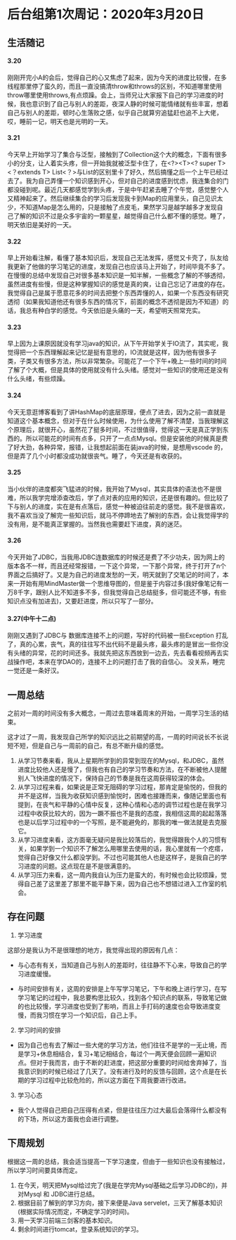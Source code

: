 # 后台组第1次周记：2020年3月20日

## 生活随记

#### 3.20

刚刚开完小A的会后，觉得自己的心又焦虑了起来，因为今天的进度比较慢，在多线程那里停了蛮久的，而且一直没搞清throw和throws的区别，不知道哪里使用throw哪里使用throws,有点烦躁。会上，当师兄让大家报下自己的学习进度的时候，我也意识到了自己与别人的差距，夜深人静的时候可能情绪就有些丰富，想着自己与别人的差距，顿时心生落败之感，似乎自己就算穷追猛赶也追不上大佬，哎，睡前一记，明天也是光明的一天。



#### 3.21

今天早上开始学习了集合与泛型，接触到了Collection这个大的概念，下面有很多小的分支，让人着实头疼，但一开始我就被泛型卡住了，在<?>\<T><?  super T><？extends T> List<？>与List的区别里卡了好久，然后搞懂之后一个上午已经过去了。我为自己弄懂一个知识感到开心，但对自己的进度感到忧虑，我连集合的门都没碰到呢。最近几天都感觉学到头疼，于是中午赶紧去睡了个午觉，感觉整个人又精神起来了。然后继续集合的学习后发现我卡到Map的应用里头，自己见识太少，不知道Map是怎么用的，只是接触了点皮毛，果然学习是越学越多才发现自己了解的知识不过是众多宇宙的一颗星星，越觉得自己什么都不懂的感觉。睡了，明天依旧是美好的一天。



#### 3.22

早上开始看注解，看懂了基本知识后，发现自己无法发挥，感觉又卡壳了，队友给我更新了他做的学习笔记的进度，发现自己也应该马上开始了，时间毕竟不多了。在慢慢的总结中发现自己对很多基本知识是一知半解，一些概念了解的不够透彻，虽然进度有些慢，但是这种掌握知识的感觉是真的爽，让自己忘记了进度的存在。我觉得自己是属于愿意花多的时间去把整个东西弄懂的人，如果一个东西没有研究透彻（如果我知道他还有很多东西的情况下，前面的概念不透彻是因为不知道）的话，我总有种白学的感觉。今天依旧是头痛的一天，希望明天照常充实。



#### 3.23

早上因为上课原因就没有学习java的知识，从下午开始学关于IO流了，其实呢，我觉得把一个东西理解起来记忆是挺有意思的，IO流就是这样，因为他有很多子类，子类又有很多方法，所以非常繁杂。可能花了一个下午+晚上一些时间的时间了解了个大概，但是具体的使用就没有什么头绪。感觉对一些知识的使用还是没有什么头绪，有些烦躁。



#### 3.24

今天无意逛博客看到了讲HashMap的底层原理，便点了进去，因为之前一直就是知道这个基本概念，但对于在什么时候使用，为什么使用了解不清楚，当我理解这个原理后，就很开心，虽然花了挺多时间，不过很值得，觉得这一天是真正学到东西的。所以可能花的时间有点多，只开了一点点Mysql。但是安装他的时候真是费了好大劲，各种异常，报错，让我想起前面在装java的时候，是想用vscode 的，但是弄了几个小时都没成功就很丧气。睡了，今天还是有收获的。



#### 3.25

当小伙伴的进度都突飞猛进的时候，我开始了Mysql，其实具体的语法也不是很难，所以我学完增添查改后，学了点对表的应用的知识，还是很有趣的。但比较了下与别人的进度，实在是有点落后，感觉一种被迫往前走的感觉。我不是很喜欢，我不喜欢当没了解完一些知识后，就马不停蹄地去了解别的东西，会让我觉得学的没有用，是不能真正掌握的。当然我也需要赶下进度，真的迷茫。



#### 3.26

今天开始了JDBC，当我用JDBC连数据库的时候还是费了不少功夫，因为网上的版本各不一样，而且还经常报错，一下这个异常，一下那个异常，终于打开了n个界面之后搞好了。又是为自己的进度发愁的一天，明天就到了交笔记的时间了，本来一开始有用MindMaster做一个思维导图的，但是鉴于内容过多(我好像笔记有一万8千字，跟别人比不知道多不多，但我觉得自己总结挺多，但可能还不够，有些知识点没有加进去)，又要赶进度，所以只写了一部分。



#### 3.27(中午十二点)

刚刚又遇到了JDBC与 数据库连接不上的问题，写好的代码被一些Exception 打乱了，真的心累，丧气，真的往往写不出代码不是最头疼，最头疼的是冒出一些你没有头绪的异常，花的时间还多。我就先把这东西放到一边去，先去看看视频再去实战操作吧，本来在学DAO的，连接不上的问题打击了我的自信心。 没关系，睡完一觉还是一条好汉。





## 一周总结

之前对一周的时间没有多大概念，一周过去意味着周末的开始，一周学习生活的结束。

这才过了一周，我发现自己所学的知识远比之前期望的高，一周的时间说长不长说短不短，但是自己与一周前的自己，有总不断升级的感觉。

1. 从学习节奏来看，我从上星期所学到的异常到现在的Mysql，和JDBC，虽然进度比较他人还是慢了，但我也有自己的学习节奏和方法，在不断被他人提醒别人飞快进度的情况下，保持自己的节奏是我在这周获得较深的体会。
2. 从学习过程来看，如果说是正常无阻碍的学习过程，那肯定是愉悦的，但我的并不是这样，当我为收获知识感到愉悦时，困难也接踵而来，像随记里面也有提到，在丧气和平静的心情中反复，这种心情和心态的调节过程也是在我学习过程中收获比较大的，因为一蹶不振也不是我的态度，我相信这周的起起落落也是以后学习过程中的一个写照，是不能避免的，那我的唯一做法就是去克服它。
3. 从学习进度来看，这方面毫无疑问是我比较落后的，我觉得跟我个人的习惯有关，如果学到一个知识不了解怎么用哪里去使用的话，我心里就有一个疙瘩，觉得自己好像又什么都没学到。不过也可能其他人也是这样子，是我自己的学习进度的问题。这点现在是不是很满意的。
4. 从学习压力来看，这一周内我自认为压力是蛮大的，有时候也会比较烦躁，觉得自己差了这里差了那里不能平静下来，因为自己也不想错过进入工作室的机会。

## 存在问题

1. 学习进度

这部分是我认为不是很理想的地方，我觉得出现的原因有几点：

* 与心态有有关，当知道自己与别人的差距时，往往静不下心来，导致自己的学习进度缓慢。

* 与时间安排有关，这周的安排是上午写学习笔记，下午和晚上进行学习，在写学习笔记的过程中，我总要构思比较久，找到各个知识点的联系，导致笔记做的也比较慢，学习进度也受到了影响，而且上手打码的速度也会导致进度变慢，而我习惯在学习一个知识后，自己上手。

2. 学习时间的安排

* 因为自己也有去了解过一些大佬的学习方法，他们往往不是学的一无止境，而是学习+休息相结合，复习+笔记相结合，每过个一两天便会回顾一遍知识点。但对于我而言，由于不断的赶进度，把这部分重要的时间给舍弃掉了，当我意识到的时候已经过了几天了。没有进行及时的反馈与回顾，这个点是在长期的学习过程中比较危险的，所以这方面在下周我要进行改进。

3. 学习心态

* 我个人觉得自己把自己压得有点紧，但是往往压力过大最后会落得什么都没有的下场，所以这方面我也会进行调整。



## 下周规划

根据这一周的总结，我会适当提高一下学习速度，但由于一些知识也没有接触过，所以学习时间要具体而定。

1. 在今天，明天把Mysql给过完了(我是在学完Mysql基础之后学习JDBC的)，并对Mysql 和 JDBC进行总结。
2. 根据目前了解到的学习方向，接下来便是Java servelet，三天了解基本知识(根据实际情况而定，不确定学习的时间)。
3. 用一天学习前端三剑客的基本知识。
4. 剩余时间进行tomcat，登录系统知识的学习。

 